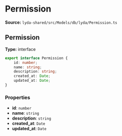 # Permission

**Source:** `lyda-shared/src/Models/db/lyda/Permission.ts`

## Permission

**Type:** interface

```typescript
export interface Permission {
    id: number;
    name: string;
    description: string;
    created_at: Date;
    updated_at: Date;
}
```

### Properties

- **id**: `number`
- **name**: `string`
- **description**: `string`
- **created_at**: `D​a​t​e`
- **updated_at**: `D​a​t​e`

